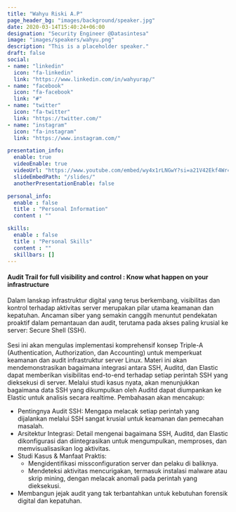 ```yaml
---
title: "Wahyu Riski A.P"
page_header_bg: "images/background/speaker.jpg"
date: 2020-03-14T15:40:24+06:00
designation: "Security Engineer @Datasintesa"
image: "images/speakers/wahyu.png"
description: "This is a placeholder speaker."
draft: false
social:
- name: "linkedin"
  icon: "fa-linkedin"
  link: "https://www.linkedin.com/in/wahyurap/"
- name: "facebook"
  icon: "fa-facebook"
  link: "#"
- name: "twitter"
  icon: "fa-twitter"
  link: "https://twitter.com/"
- name: "instagram"
  icon: "fa-instagram"
  link: "https://www.instagram.com/"

presentation_info:
  enable: true
  videoEnable: true
  videoUrl: "https://www.youtube.com/embed/wy4x1rLNGwY?si=a21V42Ekf4Wr4m00"
  slideEmbedPath: "/slides/" 
  anotherPresentationEnable: false

personal_info:
  enable : false
  title : "Personal Information"
  content : ""

skills:
  enable : false
  title : "Personal Skills"
  content : ""
  skillbars: []
---
```


#### Audit Trail for full visibility and control : Know what happen on your infrastructure

Dalam lanskap infrastruktur digital yang terus berkembang, visibilitas dan kontrol terhadap aktivitas server merupakan pilar utama keamanan dan kepatuhan. Ancaman siber yang semakin canggih menuntut pendekatan proaktif dalam pemantauan dan audit, terutama pada akses paling krusial ke server: Secure Shell (SSH).<br/><br/>
Sesi ini akan mengulas implementasi komprehensif konsep Triple-A (Authentication, Authorization, dan Accounting) untuk memperkuat keamanan dan audit infrastruktur server Linux. Materi ini akan mendemonstrasikan bagaimana integrasi antara SSH, Auditd, dan Elastic dapat memberikan visibilitas end-to-end terhadap setiap perintah SSH yang dieksekusi di server. Melalui studi kasus nyata, akan menunjukkan bagaimana data SSH yang dikumpulkan oleh Auditd dapat diumpankan ke Elastic untuk analisis secara realtime.
Pembahasan akan mencakup:
- Pentingnya Audit SSH: Mengapa melacak setiap perintah yang dijalankan melalui SSH sangat krusial untuk keamanan dan pemecahan masalah.
- Arsitektur Integrasi: Detail mengenai bagaimana SSH, Auditd, dan Elastic dikonfigurasi dan diintegrasikan untuk mengumpulkan, memproses, dan memvisualisasikan log aktivitas.
- Studi Kasus & Manfaat Praktis:
  - Mengidentifikasi missconfiguration server dan pelaku di baliknya.
  - Mendeteksi aktivitas mencurigakan, termasuk instalasi malware atau skrip mining, dengan melacak anomali pada perintah yang dieksekusi.
- Membangun jejak audit yang tak terbantahkan untuk kebutuhan forensik digital dan kepatuhan.
